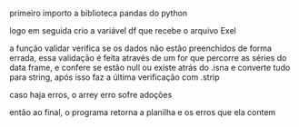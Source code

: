 primeiro importo a biblioteca pandas do python 

logo em seguida crio a variável df que recebe o arquivo Exel 

a função validar verifica se os dados não estão preenchidos de forma errada,
essa validação é feita através de um for que percorre as séries do data frame,
e confere se estão null ou existe atrás do .isna e converte tudo para string, após isso
faz a última verificação com .strip

caso haja erros, o arrey erro sofre adoções 

então ao final, o programa retorna a planilha e os erros que ela contem 
